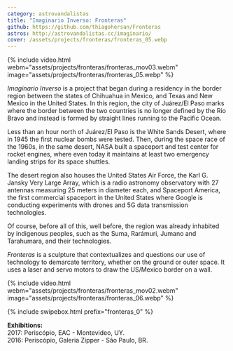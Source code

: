```yaml
---
category: astrovandalistas
title: "Imaginario Inverso: Fronteras"
github: https://github.com/thiagohersan/Fronteras
astros: http://astrovandalistas.cc/imaginario/
cover: /assets/projects/fronteras/fronteras_05.webp
---
```

{% include video.html
   webm="assets/projects/fronteras/fronteras_mov03.webm"
   image="assets/projects/fronteras/fronteras_05.webp"
%}

*Imaginario Inverso* is a project that began during a residency in the border region between the states of Chihuahua in Mexico, and Texas and New Mexico in the United States. In this region, the city of Juárez/El Paso marks where the border between the two countries is no longer defined by the Rio Bravo and instead is formed by straight lines running to the Pacific Ocean.

Less than an hour north of Juárez/El Paso is the White Sands Desert, where in 1945 the first nuclear bombs were tested. Then, during the space race of the 1960s, in the same desert, NASA built a spaceport and test center for rocket engines, where even today it maintains at least two emergency landing strips for its space shuttles.

The desert region also houses the United States Air Force, the Karl G. Jansky Very Large Array, which is a radio astronomy observatory with 27 antennas measuring 25 meters in diameter each, and Spaceport America, the first commercial spaceport in the United States where Google is conducting experiments with drones and 5G data transmission technologies.

Of course, before all of this, well before, the region was already inhabited by indigenous peoples, such as the Suma, Rarámuri, Jumano and Tarahumara, and their technologies.

*Fronteras* is a sculpture that contextualizes and questions our use of technology to demarcate territory, whether on the ground or outer space. It uses a laser and servo motors to draw the US/Mexico border on a wall.

{% include video.html
   webm="assets/projects/fronteras/fronteras_mov02.webm"
   image="assets/projects/fronteras/fronteras_06.webp"
%}

{% include swipebox.html prefix="fronteras_0" %}

**Exhibitions:**  
2017: Periscópio, EAC - Montevideo, UY.  
2016: Periscópio, Galeria Zipper - São Paulo, BR.

